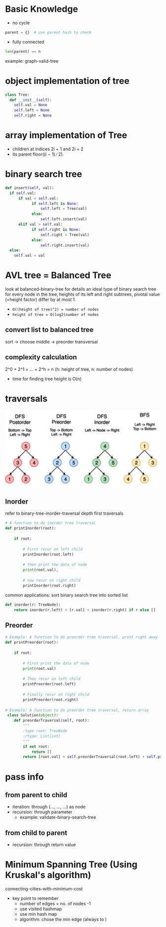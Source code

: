# Basic Knowledge
- no cycle
```python
parent = {}  # use parent hash to check
```

- fully connected
```python
len(parent) == n
```
example: graph-valid-tree

# object implementation of tree
```python
class Tree:
  def __init__(self):
    self.val = None
    self.left = None
    self.right = None
```

# array implementation of Tree
- children at indices 2i + 1 and 2i + 2
- its parent floor((i − 1) ∕ 2).

# binary search tree
```python
def insert(self, val):
  if self.val:
      if val < self.val:
      		if self.left is None:
          		self.left = Tree(val)
        	else:
          		self.left.insert(val)
      elif val > self.val:
        	if self.right is None:
          		self.right = Tree(val)
        	else:
          		self.right.insert(val)
  else:
    self.val = val
```

# AVL tree = Balanced Tree
look at balanced-binary-tree for details
an ideal type of binary search tree
for every node in the tree, heights of its left and right subtrees, pivotal value (=height factor) differ by at most 1.
- `O((height of tree)^2) = number of nodes`
- `height of tree = O(log2(number of nodes`


## convert list to balanced tree
sort -> choose middle -> preorder transversal

## complexity calculation

2^0 + 2^1 + ... + 2^h = n   (h: height of tree, n: number of nodes)

- time for finding tree height is O(n)

# traversals
![picture 2](images/be654992fa6a81babc45f4e4c9052f960020012ff0a85352564a70131d4f99d7.png)  


## Inorder

refer to binary-tree-inorder-traversal
depth first traversals

```python
# A function to do inorder tree traversal
def printInorder(root):
 
    if root:
 
        # First recur on left child
        printInorder(root.left)
 
        # then print the data of node
        print(root.val),
 
        # now recur on right child
        printInorder(root.right)
```

common applications: sort binary search tree into sorted list
```python
def inorder(r: TreeNode):
    return inorder(r.left) + [r.val] + inorder(r.right) if r else []
```

## Preorder
```python
# Example: A function to do preorder tree traversal, print right away
def printPreorder(root):
 
    if root:
 
        # First print the data of node
        print(root.val)
 
        # Then recur on left child
        printPreorder(root.left)
 
        # Finally recur on right child
        printPreorder(root.right)
 
# Example: A function to do preorder tree traversal, return array
 class Solution(object):
    def preorderTraversal(self, root):
        """
        :type root: TreeNode
        :rtype: List[int]
        """
        if not root:
            return []
        return [root.val] + self.preorderTraversal(root.left) + self.preorderTraversal(root.right)
```

# pass info
## from parent to child
- iteration: through (..., ..., ...) as node
- recursion: through parameter
  - example: validate-binary-search-tree

## from child to parent
- recursion: through return value

# Minimum Spanning Tree (Using Kruskal's algorithm)
connecting-cities-with-minimum-cost
- key point to remember
  - number of edges = no. of nodes -1
  - use visited hashmap
  - use min hash map
  - algorithm: chose the min edge (always to )
